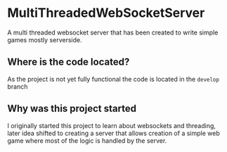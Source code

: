 # MultiThreadedWebSocketServer
A multi threaded websocket server that has been created to write simple games mostly serverside.

## Where is the code located?
As the project is not yet fully functional the code is located in the `develop` branch

## Why was this project started
I originally started this project to learn about websockets and threading,
later idea shifted to creating a server that allows creation of a simple web game where most of the logic is handled by the server.
